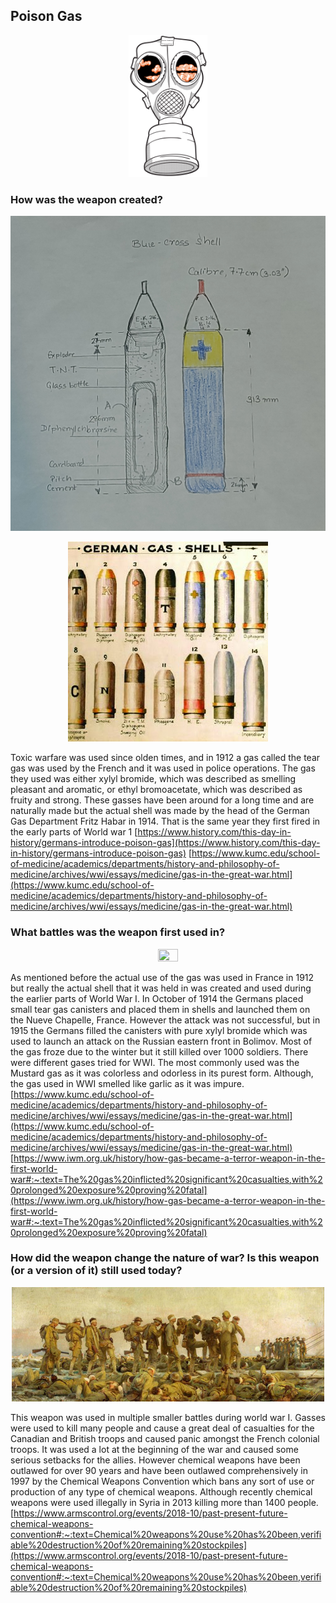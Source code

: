 ## Poison Gas

<p style="text-align:center;"><img src="/images/wwi-mask.gif" height = "25%" width= "25%" /></p>

### How was the weapon created?

<p style="text-align:center;"><img src="/images/blue-cross-shell.jpg" /></p>
<p style="text-align:center;"><img src="/images/gas-bombs.jpg" /></p>

Toxic warfare was used since olden times, and in 1912 a gas called the tear gas was used by the French and it was used in police operations. The gas they used was either xylyl bromide, which was described as smelling pleasant and aromatic, or ethyl bromoacetate, which was described as fruity and strong. These gasses have been around for a long time and are naturally made but the actual shell was made by the head of the German Gas Department Fritz Habar in 1914. That is the same year they first fired in the early parts of World war 1
[https://www.history.com/this-day-in-history/germans-introduce-poison-gas](https://www.history.com/this-day-in-history/germans-introduce-poison-gas)
[https://www.kumc.edu/school-of-medicine/academics/departments/history-and-philosophy-of-medicine/archives/wwi/essays/medicine/gas-in-the-great-war.html](https://www.kumc.edu/school-of-medicine/academics/departments/history-and-philosophy-of-medicine/archives/wwi/essays/medicine/gas-in-the-great-war.html)

### What battles was the weapon first used in?

<p style="text-align:center;"><img src="/images/firstUsage.jpg" height = "25%" width= "25%" /></p>

As mentioned before the actual use of the gas was used in France in 1912 but really the actual shell that it was held in was created and used during the earlier parts of World War I. In October of 1914 the Germans placed small tear gas canisters and placed them in shells and launched them on the Nueve Chapelle, France. However the attack was not successful, but in 1915 the Germans filled the canisters with pure xylyl bromide which was used to launch an attack on the Russian eastern front in Bolimov. Most of the gas froze due to the winter but it still killed over 1000 soldiers.  There were different gases tried for WWI. The most commonly used was the Mustard gas as it was colorless and odorless in its purest form. Although, the gas used in WWI smelled like garlic as it was impure.
[https://www.kumc.edu/school-of-medicine/academics/departments/history-and-philosophy-of-medicine/archives/wwi/essays/medicine/gas-in-the-great-war.html](https://www.kumc.edu/school-of-medicine/academics/departments/history-and-philosophy-of-medicine/archives/wwi/essays/medicine/gas-in-the-great-war.html)
[https://www.iwm.org.uk/history/how-gas-became-a-terror-weapon-in-the-first-world-war#:~:text=The%20gas%20inflicted%20significant%20casualties,with%20prolonged%20exposure%20proving%20fatal](https://www.iwm.org.uk/history/how-gas-became-a-terror-weapon-in-the-first-world-war#:~:text=The%20gas%20inflicted%20significant%20casualties,with%20prolonged%20exposure%20proving%20fatal)

### How did the weapon change the nature of war? Is this weapon (or a version of it) still used today? 
<p style="text-align:center;"><img src="/images/gassed.jpg"/></p>

This weapon was used in multiple smaller battles during world war I. Gasses were used to kill many people and cause a great deal of casualties for the Canadian and British troops and caused panic amongst the French colonial troops. It was used a lot at the beginning of the war and caused some serious setbacks for the allies. However chemical weapons have been outlawed for over 90 years and have been outlawed comprehensively in 1997 by the Chemical Weapons Convention which bans any sort of use or production of any type of chemical weapons. Although recently chemical weapons were used illegally in Syria in 2013 killing more than 1400 people.
[https://www.armscontrol.org/events/2018-10/past-present-future-chemical-weapons-convention#:~:text=Chemical%20weapons%20use%20has%20been,verifiable%20destruction%20of%20remaining%20stockpiles](https://www.armscontrol.org/events/2018-10/past-present-future-chemical-weapons-convention#:~:text=Chemical%20weapons%20use%20has%20been,verifiable%20destruction%20of%20remaining%20stockpiles)
